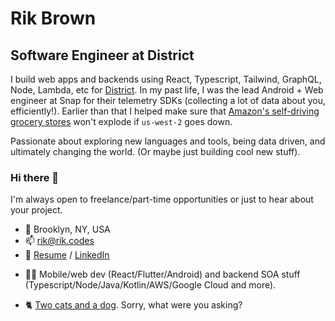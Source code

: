 # Rik Brown

## Software Engineer at District

I build web apps and backends using React, Typescript, Tailwind, GraphQL, Node, Lambda, etc for [District](https://www.district.net). In my past life, I was the lead Android + Web engineer at Snap for their telemetry SDKs (collecting a lot of data about you, efficiently!). Earlier than that I helped make sure that [Amazon's self-driving grocery stores](https://www.amazon.com/b?ie=UTF8&node=16008589011) won't explode if `us-west-2` goes down. 

Passionate about exploring new languages and tools, being data driven, and ultimately changing the world. (Or maybe just building cool new stuff).

### Hi there 👋

I'm always open to freelance/part-time opportunities or just to hear about your project.

- 📍 Brooklyn, NY, USA
- 📫 rik@rik.codes
- 📎 [Resume](https://github.com/rikbrown/rikbrown/raw/main/Resume%20-%20Rik%20Brown.pdf) / [LinkedIn](https://www.linkedin.com/in/rikbrown/)
* 👨‍💻 Mobile/web dev (React/Flutter/Android) and backend SOA stuff (Typescript/Node/Java/Kotlin/AWS/Google Cloud and more).
- 🐈 [Two cats and a dog](https://raw.githubusercontent.com/rikbrown/rikbrown/main/IMG_1244.jpeg). Sorry, what were you asking?
